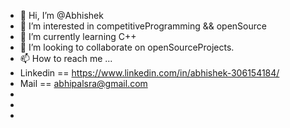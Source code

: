 - 👋 Hi, I’m @Abhishek
- 👀 I’m interested in competitiveProgramming && openSource
- 🌱 I’m currently learning C++
- 💞️ I’m looking to collaborate on openSourceProjects.
- 📫 How to reach me ...
-  Linkedin == https://www.linkedin.com/in/abhishek-306154184/
-  Mail == abhipalsra@gmail.com
-  
-                 
- 




